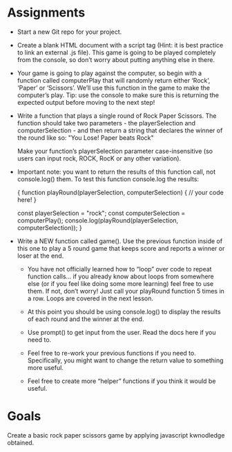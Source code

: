 # Assignments

- Start a new Git repo for your project.

- Create a blank HTML document with a script tag (Hint: it is best practice to link an external .js file). This game is going to be played completely from the console, so don’t worry about putting anything else in there.

- Your game is going to play against the computer, so begin with a function called computerPlay that will randomly return either ‘Rock’, ‘Paper’ or ‘Scissors’. We’ll use this function in the game to make the computer’s play. Tip: use the console to make sure this is returning the expected output before moving to the next step!

- Write a function that plays a single round of Rock Paper Scissors. The function should take two parameters - the playerSelection and computerSelection - and then return a string that declares the winner of the round like so: "You Lose! Paper beats Rock"

    Make your function’s playerSelection parameter case-insensitive (so users can input rock, ROCK, RocK or any other variation).

- Important note: you want to return the results of this function call, not console.log() them. To test this function console.log the results:

    {
    function playRound(playerSelection, computerSelection) {
    // your code here!
    }

    const playerSelection = "rock";
    const computerSelection = computerPlay();
    console.log(playRound(playerSelection, computerSelection));
    }

- Write a NEW function called game(). Use the previous function inside of this one to play a 5 round game that keeps score and reports a winner or loser at the end.

    - You have not officially learned how to “loop” over code to repeat function calls… if you already know about loops from somewhere else (or if you feel like doing some more learning) feel free to use them. If not, don’t worry! Just call your playRound function 5 times in a row. Loops are covered in the next lesson.

    - At this point you should be using console.log() to display the results of each round and the winner at the end.

    - Use prompt() to get input from the user. Read the docs here if you need to.

    - Feel free to re-work your previous functions if you need to. Specifically, you might want to change the return value to something more useful.

    - Feel free to create more “helper” functions if you think it would be useful.

# Goals

Create a basic rock paper scissors game by applying javascript kwnodledge obtained.

